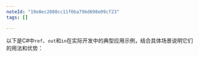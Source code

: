 ```yaml
---
noteId: "19e0ec2080cc11f0ba79bd698e09cf23"
tags: []

---
```


以下是C#中`ref`、`out`和`in`在实际开发中的典型应用示例，结合具体场景说明它们的用法和优势：

